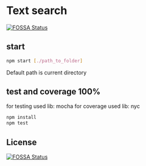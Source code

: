 # Text search
[![FOSSA Status](https://app.fossa.io/api/projects/git%2Bgithub.com%2Fspirinvladimir%2Ftext-search-with-trie.svg?type=shield)](https://app.fossa.io/projects/git%2Bgithub.com%2Fspirinvladimir%2Ftext-search-with-trie?ref=badge_shield)


## start
```sh
npm start [./path_to_folder]
```
Default path is current directory

## test and coverage 100%
for testing used lib: mocha
for coverage used lib: nyc
```sh
npm install
npm test
```


## License
[![FOSSA Status](https://app.fossa.io/api/projects/git%2Bgithub.com%2Fspirinvladimir%2Ftext-search-with-trie.svg?type=large)](https://app.fossa.io/projects/git%2Bgithub.com%2Fspirinvladimir%2Ftext-search-with-trie?ref=badge_large)
